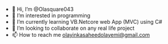 - 👋 Hi, I’m @Olasquare043
- 👀 I’m interested in programming
- 🌱 I’m currently learning VB.Netcore web App (MVC) using C#
- 💞️ I’m looking to collaborate on any real life project
- 📫 How to reach me olayinkasaheedolayemi@gmail.com

<!---
Olasquare043/Olasquare043 is a ✨ special ✨ repository because its `README.md` (this file) appears on your GitHub profile.
You can click the Preview link to take a look at your changes.
--->
